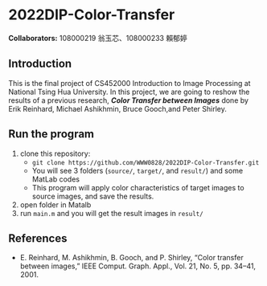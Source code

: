 # 2022DIP-Color-Transfer
**Collaborators:** 
108000219 翁玉芯、108000233 賴郁婷

## Introduction
This is the final project of CS452000 Introduction to Image Processing at National Tsing Hua University. In this project, we are going to reshow the results of a previous research, ***Color Transfer between Images*** done by Erik Reinhard, Michael Ashikhmin, Bruce Gooch,and Peter Shirley.

## Run the program
1. clone this repository: 
    - `git clone https://github.com/WWW0828/2022DIP-Color-Transfer.git`
    - You will see 3 folders (`source/`, `target/`, and `result/`) and some MatLab codes
    - This program will apply color characteristics of target images to source images, and save the results.
2. open folder in Matalb
3. run `main.m` and you will get the result images in `result/`

## References
- E. Reinhard, M. Ashikhmin, B. Gooch, and P. Shirley, “Color transfer between images,” IEEE Comput. Graph. Appl., Vol. 21, No. 5, pp. 34–41, 2001.
